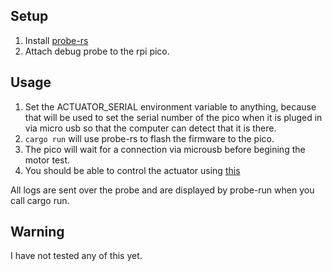## Setup
1. Install [probe-rs](https://probe.rs)
2. Attach debug probe to the rpi pico.

## Usage
1. Set the ACTUATOR_SERIAL environment variable to anything, because that will be used to set the serial number of the pico when it is pluged in via micro usb so that the computer can detect that it is there.
2. ```cargo run``` will use probe-rs to flash the firmware to the pico.
3. The pico will wait for a connection via microusb before begining the motor test.
4. You should be able to control the actuator using [this](https://github.com/matthewashton-k/actuator-controller)

All logs are sent over the probe and are displayed by probe-run when you call cargo run.

## Warning

I have not tested any of this yet.
